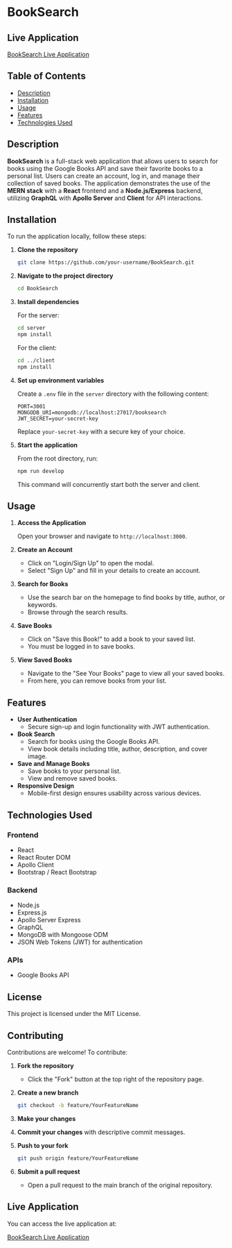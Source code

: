 
# BookSearch

## Live Application
[BookSearch Live Application](#) <!-- Replace with actual live application link -->

## Table of Contents
- [Description](#description)
- [Installation](#installation)
- [Usage](#usage)
- [Features](#features)
- [Technologies Used](#technologies-used)


## Description
**BookSearch** is a full-stack web application that allows users to search for books using the Google Books API and save their favorite books to a personal list. Users can create an account, log in, and manage their collection of saved books. The application demonstrates the use of the **MERN stack** with a **React** frontend and a **Node.js/Express** backend, utilizing **GraphQL** with **Apollo Server** and **Client** for API interactions.

## Installation
To run the application locally, follow these steps:

1. **Clone the repository**
   ```bash
   git clone https://github.com/your-username/BookSearch.git
   ```

2. **Navigate to the project directory**
   ```bash
   cd BookSearch
   ```

3. **Install dependencies**

   For the server:
   ```bash
   cd server
   npm install
   ```

   For the client:
   ```bash
   cd ../client
   npm install
   ```

4. **Set up environment variables**

   Create a `.env` file in the `server` directory with the following content:
   ```env
   PORT=3001
   MONGODB_URI=mongodb://localhost:27017/booksearch
   JWT_SECRET=your-secret-key
   ```
   Replace `your-secret-key` with a secure key of your choice.

5. **Start the application**

   From the root directory, run:
   ```bash
   npm run develop
   ```
   This command will concurrently start both the server and client.

## Usage
1. **Access the Application**

   Open your browser and navigate to `http://localhost:3000`.

2. **Create an Account**
   - Click on "Login/Sign Up" to open the modal.
   - Select "Sign Up" and fill in your details to create an account.

3. **Search for Books**
   - Use the search bar on the homepage to find books by title, author, or keywords.
   - Browse through the search results.

4. **Save Books**
   - Click on "Save this Book!" to add a book to your saved list.
   - You must be logged in to save books.

5. **View Saved Books**
   - Navigate to the "See Your Books" page to view all your saved books.
   - From here, you can remove books from your list.

## Features
- **User Authentication**
  - Secure sign-up and login functionality with JWT authentication.
- **Book Search**
  - Search for books using the Google Books API.
  - View book details including title, author, description, and cover image.
- **Save and Manage Books**
  - Save books to your personal list.
  - View and remove saved books.
- **Responsive Design**
  - Mobile-first design ensures usability across various devices.

## Technologies Used
### Frontend
- React
- React Router DOM
- Apollo Client
- Bootstrap / React Bootstrap

### Backend
- Node.js
- Express.js
- Apollo Server Express
- GraphQL
- MongoDB with Mongoose ODM
- JSON Web Tokens (JWT) for authentication

### APIs
- Google Books API

## License
This project is licensed under the MIT License.

## Contributing
Contributions are welcome! To contribute:

1. **Fork the repository**
   - Click the "Fork" button at the top right of the repository page.

2. **Create a new branch**
   ```bash
   git checkout -b feature/YourFeatureName
   ```

3. **Make your changes**

4. **Commit your changes** with descriptive commit messages.

5. **Push to your fork**
   ```bash
   git push origin feature/YourFeatureName
   ```

6. **Submit a pull request**
   - Open a pull request to the main branch of the original repository.


## Live Application
You can access the live application at:

[BookSearch Live Application](#) <!-- Replace with actual live application link -->
